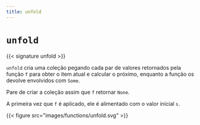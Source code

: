 ```yaml
---
title: unfold
---
```


# `unfold`

{{< signature unfold >}}

`unfold` cria uma coleção pegando cada par de valores retornados pela função `f` para obter o item atual e calcular o próximo, enquanto a função os devolve envolvidos com `Some`.

Pare de criar a coleção assim que `f` retornar `None`.

A primeira vez que `f` é aplicado, ele é alimentado com o valor inicial `s`.

{{< figure src="images/functions/unfold.svg" >}}
